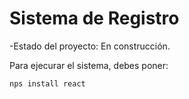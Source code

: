 <h1> Sistema de Registro</h1>

-Estado del proyecto: En construcción.

Para ejecurar el sistema, debes poner:

```nps install react```
